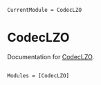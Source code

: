 ```@meta
CurrentModule = CodecLZO
```

# CodecLZO

Documentation for [CodecLZO](https://github.com/reallyasi9/CodecLZO.jl).

```@index
```

```@autodocs
Modules = [CodecLZO]
```
